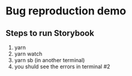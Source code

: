 # Bug reproduction demo

## Steps to run Storybook

1. yarn
2. yarn watch
3. yarn sb (in another terminal)
4. you shuld see the errors in terminal #2
